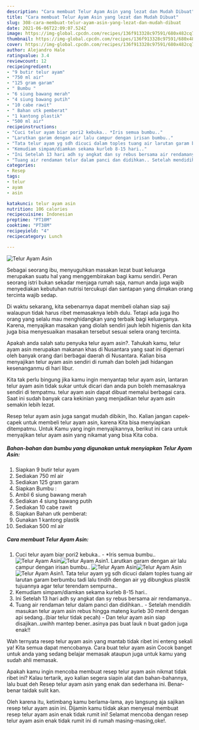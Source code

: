 ```yaml
---
description: "Cara membuat Telur Ayam Asin yang lezat dan Mudah Dibuat"
title: "Cara membuat Telur Ayam Asin yang lezat dan Mudah Dibuat"
slug: 308-cara-membuat-telur-ayam-asin-yang-lezat-dan-mudah-dibuat
date: 2021-06-06T22:09:07.524Z
image: https://img-global.cpcdn.com/recipes/136f913328c97591/680x482cq70/telur-ayam-asin-foto-resep-utama.jpg
thumbnail: https://img-global.cpcdn.com/recipes/136f913328c97591/680x482cq70/telur-ayam-asin-foto-resep-utama.jpg
cover: https://img-global.cpcdn.com/recipes/136f913328c97591/680x482cq70/telur-ayam-asin-foto-resep-utama.jpg
author: Alejandro Hale
ratingvalue: 3.4
reviewcount: 12
recipeingredient:
- "9 butir telur ayam"
- "750 ml air"
- "125 gram garam"
- " Bumbu "
- "6 siung bawang merah"
- "4 siung bawang putih"
- "10 cabe rawit"
- " Bahan utk pemberat"
- "1 kantong plastik"
- "500 ml air"
recipeinstructions:
- "Cuci telur ayam biar pori2 kebuka.. *Iris semua bumbu.."
- "Larutkan garam dengan air lalu campur dengan irisan bumbu.."
- "Tata telur ayam yg sdh dicuci dalam toples tuang air larutan garam berbumbu tadi lalu tindih dengan air yg dibungkus plastik tujuannya agar telur terendam sempurna.."
- "Kemudiam simpam/diamkan sekama kurleb 8-15 hari.."
- "Ini Setelah 13 hari adh sy angkat dan sy rebus bersama air rendamanya.."
- "Tuang air rendaman telur dalam panci dan didihkan.. Setelah mendidih masukan telur ayam asin rebus hingga mateng kurleb 30 menit dengan api sedang..(biar telur tidak pecah) Dan telur ayam asin siap disajikan..uwihh mantep bener..asinya pas buat lauk n buat gadon juga enak!!"
categories:
- Resep
tags:
- telur
- ayam
- asin

katakunci: telur ayam asin 
nutrition: 106 calories
recipecuisine: Indonesian
preptime: "PT10M"
cooktime: "PT38M"
recipeyield: "4"
recipecategory: Lunch

---
```



![Telur Ayam Asin](https://img-global.cpcdn.com/recipes/136f913328c97591/680x482cq70/telur-ayam-asin-foto-resep-utama.jpg)

Sebagai seorang ibu, menyuguhkan masakan lezat buat keluarga merupakan suatu hal yang menggembirakan bagi kamu sendiri. Peran seorang istri bukan sekadar menjaga rumah saja, namun anda juga wajib menyediakan kebutuhan nutrisi tercukupi dan santapan yang dimakan orang tercinta wajib sedap.

Di waktu  sekarang, kita sebenarnya dapat membeli olahan siap saji walaupun tidak harus ribet memasaknya lebih dulu. Tetapi ada juga lho orang yang selalu mau menghidangkan yang terbaik bagi keluarganya. Karena, menyajikan masakan yang diolah sendiri jauh lebih higienis dan kita juga bisa menyesuaikan masakan tersebut sesuai selera orang tercinta. 



Apakah anda salah satu penyuka telur ayam asin?. Tahukah kamu, telur ayam asin merupakan makanan khas di Nusantara yang saat ini digemari oleh banyak orang dari berbagai daerah di Nusantara. Kalian bisa menyajikan telur ayam asin sendiri di rumah dan boleh jadi hidangan kesenanganmu di hari libur.

Kita tak perlu bingung jika kamu ingin menyantap telur ayam asin, lantaran telur ayam asin tidak sukar untuk dicari dan anda pun boleh memasaknya sendiri di tempatmu. telur ayam asin dapat dibuat memalui berbagai cara. Saat ini sudah banyak cara kekinian yang menjadikan telur ayam asin semakin lebih lezat.

Resep telur ayam asin juga sangat mudah dibikin, lho. Kalian jangan capek-capek untuk membeli telur ayam asin, karena Kita bisa menyiapkan ditempatmu. Untuk Kamu yang ingin menyajikannya, berikut ini cara untuk menyajikan telur ayam asin yang nikamat yang bisa Kita coba.

<!--inarticleads1-->

##### Bahan-bahan dan bumbu yang digunakan untuk menyiapkan Telur Ayam Asin:

1. Siapkan 9 butir telur ayam
1. Sediakan 750 ml air
1. Sediakan 125 gram garam
1. Siapkan  Bumbu :
1. Ambil 6 siung bawang merah
1. Sediakan 4 siung bawang putih
1. Sediakan 10 cabe rawit
1. Siapkan  Bahan utk pemberat:
1. Gunakan 1 kantong plastik
1. Sediakan 500 ml air




<!--inarticleads2-->

##### Cara membuat Telur Ayam Asin:

1. Cuci telur ayam biar pori2 kebuka.. - *Iris semua bumbu..
<img src="https://img-global.cpcdn.com/steps/32d749a1e8ff1915/160x128cq70/telur-ayam-asin-langkah-memasak-1-foto.jpg" alt="Telur Ayam Asin"><img src="https://img-global.cpcdn.com/steps/e4b28ce73925ef34/160x128cq70/telur-ayam-asin-langkah-memasak-1-foto.jpg" alt="Telur Ayam Asin">1. Larutkan garam dengan air lalu campur dengan irisan bumbu..
<img src="https://img-global.cpcdn.com/steps/ada81ab5e4e76dc7/160x128cq70/telur-ayam-asin-langkah-memasak-2-foto.jpg" alt="Telur Ayam Asin"><img src="https://img-global.cpcdn.com/steps/5ae77d4428929b8b/160x128cq70/telur-ayam-asin-langkah-memasak-2-foto.jpg" alt="Telur Ayam Asin"><img src="https://img-global.cpcdn.com/steps/c51013baa159d5a9/160x128cq70/telur-ayam-asin-langkah-memasak-2-foto.jpg" alt="Telur Ayam Asin">1. Tata telur ayam yg sdh dicuci dalam toples tuang air larutan garam berbumbu tadi lalu tindih dengan air yg dibungkus plastik tujuannya agar telur terendam sempurna..
1. Kemudiam simpam/diamkan sekama kurleb 8-15 hari..
1. Ini Setelah 13 hari adh sy angkat dan sy rebus bersama air rendamanya..
1. Tuang air rendaman telur dalam panci dan didihkan.. - Setelah mendidih masukan telur ayam asin rebus hingga mateng kurleb 30 menit dengan api sedang..(biar telur tidak pecah) - Dan telur ayam asin siap disajikan..uwihh mantep bener..asinya pas buat lauk n buat gadon juga enak!!




Wah ternyata resep telur ayam asin yang mantab tidak ribet ini enteng sekali ya! Kita semua dapat mencobanya. Cara buat telur ayam asin Cocok banget untuk anda yang sedang belajar memasak ataupun juga untuk kamu yang sudah ahli memasak.

Apakah kamu ingin mencoba membuat resep telur ayam asin nikmat tidak ribet ini? Kalau tertarik, ayo kalian segera siapin alat dan bahan-bahannya, lalu buat deh Resep telur ayam asin yang enak dan sederhana ini. Benar-benar taidak sulit kan. 

Oleh karena itu, ketimbang kamu berlama-lama, ayo langsung aja sajikan resep telur ayam asin ini. Dijamin kamu tiidak akan menyesal membuat resep telur ayam asin enak tidak rumit ini! Selamat mencoba dengan resep telur ayam asin enak tidak rumit ini di rumah masing-masing,oke!.

